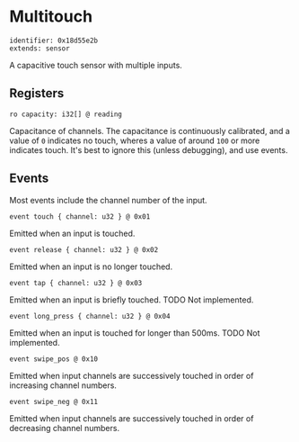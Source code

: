 # Multitouch

    identifier: 0x18d55e2b
    extends: sensor

A capacitive touch sensor with multiple inputs.

## Registers

    ro capacity: i32[] @ reading

Capacitance of channels. The capacitance is continuously calibrated, and a value of `0` indicates
no touch, wheres a value of around `100` or more indicates touch.
It's best to ignore this (unless debugging), and use events.

## Events

Most events include the channel number of the input.

    event touch { channel: u32 } @ 0x01

Emitted when an input is touched.

    event release { channel: u32 } @ 0x02

Emitted when an input is no longer touched.

    event tap { channel: u32 } @ 0x03

Emitted when an input is briefly touched. TODO Not implemented.

    event long_press { channel: u32 } @ 0x04

Emitted when an input is touched for longer than 500ms. TODO Not implemented.

    event swipe_pos @ 0x10

Emitted when input channels are successively touched in order of increasing channel numbers.

    event swipe_neg @ 0x11

Emitted when input channels are successively touched in order of decreasing channel numbers.
